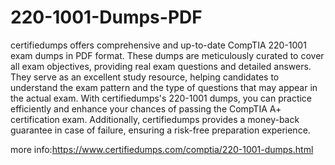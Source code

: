 # 220-1001-Dumps-PDF
certifiedumps offers comprehensive and up-to-date CompTIA 220-1001 exam dumps in PDF format. These dumps are meticulously curated to cover all exam objectives, providing real exam questions and detailed answers. They serve as an excellent study resource, helping candidates to understand the exam pattern and the type of questions that may appear in the actual exam. With certifiedumps's 220-1001 dumps, you can practice efficiently and enhance your chances of passing the CompTIA A+ certification exam. Additionally, certifiedumps provides a money-back guarantee in case of failure, ensuring a risk-free preparation experience.

more info:https://www.certifiedumps.com/comptia/220-1001-dumps.html

